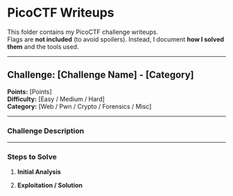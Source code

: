# PicoCTF Writeups

This folder contains my PicoCTF challenge writeups.  
Flags are **not included** (to avoid spoilers). Instead, I document **how I solved them** and the tools used.

---

## Challenge: [Challenge Name] - [Category]

**Points:** [Points]  
**Difficulty:** [Easy / Medium / Hard]  
**Category:** [Web / Pwn / Crypto / Forensics / Misc]  

---

### Challenge Description

---

### Steps to Solve
1. **Initial Analysis**  

2. **Exploitation / Solution**  
